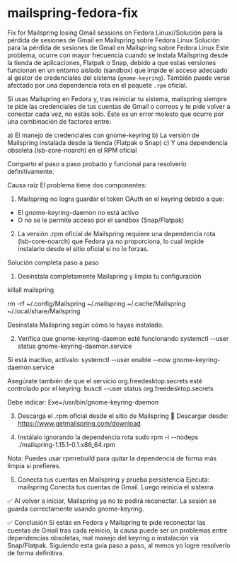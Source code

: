 # mailspring-fedora-fix
Fix for Mailspring losing Gmail sessions on Fedora Linux//Solución para la pérdida de sesiones de Gmail en Mailspring sobre Fedora Linux
Solución para la pérdida de sesiones de Gmail en Mailspring sobre Fedora Linux
Este problema, ocurre con mayor frecuencia cuando se instala Mailspring desde la tienda de aplicaciones, Flatpak o Snap, debido a que estas versiones funcionan en un entorno aislado (sandbox) que impide el acceso adecuado al gestor de credenciales del sistema (`gnome-keyring`). También puede verse afectado por una dependencia rota en el paquete `.rpm` oficial.


Si usas Mailspring en Fedora y, tras reiniciar tu sistema, mailspring siempre te pide las credenciales de tus cuentas de Gmail o correos y te pide volver a conectar cada vez, no estás solo. Este es un error molesto que ocurre por una combinación de factores entre:

a) El manejo de credenciales con gnome-keyring
b) La versión de Mailspring instalada desde la tienda (Flatpak o Snap)
c) Y una dependencia obsoleta (lsb-core-noarch) en el RPM oficial

Comparto el paso a paso probado y funcional para resolverlo definitivamente.

Causa raíz
El problema tiene dos componentes:

1. Mailspring no logra guardar el token OAuth en el keyring debido a que:
 - El gnome-keyring-daemon no está activo
 - O no se le permite acceso por el sandbox (Snap/Flatpak)

2. La versión .rpm oficial de Mailspring requiere una dependencia rota (lsb-core-noarch) que Fedora ya no proporciona, lo cual impide instalarlo desde el sitio oficial si no lo forzas.


Solución completa paso a paso
1. Desinstala completamente Mailspring y limpia tu configuración

killall mailspring

rm -rf ~/.config/Mailspring ~/.mailspring ~/.cache/Mailspring ~/.local/share/Mailspring

Desinstala Mailspring según cómo lo hayas instalado.

2. Verifica que gnome-keyring-daemon esté funcionando
systemctl --user status gnome-keyring-daemon.service

Si está inactivo, actívalo:
systemctl --user enable --now gnome-keyring-daemon.service

Asegúrate también de que el servicio org.freedesktop.secrets esté controlado por el keyring:
busctl --user status org.freedesktop.secrets

Debe indicar: Exe=/usr/bin/gnome-keyring-daemon

3. Descarga el .rpm oficial desde el sitio de Mailspring
🔗 Descargar desde: https://www.getmailspring.com/download

4. Instálalo ignorando la dependencia rota
sudo rpm -i --nodeps ./mailspring-1.15.1-0.1.x86_64.rpm

Nota: Puedes usar rpmrebuild para quitar la dependencia de forma más limpia si prefieres.

5. Conecta tus cuentas en Mailspring y prueba persistencia
Ejecuta:
mailspring
Conecta tus cuentas de Gmail. Luego reinicia el sistema.

✅ Al volver a iniciar, Mailspring ya no te pedirá reconectar. La sesión se guarda correctamente usando gnome-keyring.

✅ Conclusión
Si estás en Fedora y Mailspring te pide reconectar las cuentas de Gmail tras cada reinicio, la causa puede ser un problemas entre dependencias obsoletas, mal manejo del keyring o instalación vía Snap/Flatpak. Siguiendo esta guía paso a paso, al menos yo logre resolverlo de forma definitiva.
